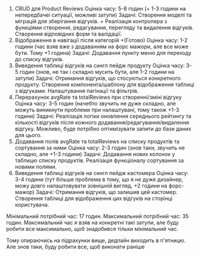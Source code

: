1. CRUD для Product Reviews
Оцінка часу: 5-8 годин (+ 1-3 години на непередбачеі ситуації, можливі затупи)
Задачі:
Створення моделі та міграцій для зберігання відгуків. +
Реалізація контролера з функціями створення, редагування, перегляду та видалення відгуків.
Створення відповідних форм та валідації.
2. Відображення в навігації після категорій  +(Готово)
Оцінка часу: 1-2 години (час взяв вже з додаванням на форс мажори, але все може бути. Тому +1 година)
Задачі:
Додавання пункту меню для переходу до списку відгуків.
3. Виведення таблиці відгуків на сингл пейдж продукту
Оцінка часу: 3-5 годин (знов, не так і складно мусить бути, але 1-2 години на затупи)
Задачі:
Отримання відгуків, що стосуються конкретного продукту.
Створення компонента/шаблону для відображення таблиці з відгуками.
Налаштування пагінації та фільтрів.
4. Перерахунок avgRate та totalReviews при створенні/зміні відгуку
Оцінка часу: 3-5 годин (начебто звучить не дуже складно, але можуть виникнути проблеми при налаштувані, тому також +1-3 години)
Задачі:
Реалізація логіки оновлення середнього рейтингу та кількості відгуків після кожного додавання/редагування/видалення відгуку.
Можливо, буде потрібно оптимізувати запити до бази даних для цього.
5. Додавання полів avgRate та totalReviews на списку продуктів та сортування за ними
Оцінка часу: 2-3 годин (знов таки, звучить не складно, але +1-3 години)
Задачі:
Додавання нових колонок у таблицю списку продуктів.
Реалізація функціоналу сортування за новими полями.
6. Виведення таблиці відгуків на сингл пейдж кастомера
Оцінка часу: 3-4 години (тут більше проблема в тому, що я не дуже дизайнер, можу довго налаштовувати зовнішній вигляд, +2 години на форс-мажор)
Задачі:
Отримання відгуків, що залишив цей кастомер.
Створення таблиці для відображення цих відгуків на сторінці користувача.

Мінімальний потрібний час: 17 годин.
Максимальний потрібний час:  35 годин.
Максимальний час я взяв на конкретні такі затупи, але буду робити все максимально, щоб знадобився тільки мінімальний час.

Тому опираючись на підрахунки вище, дедлайн виходить в п'ятницю. Але знов таки, буду робити все, щоб виконати раніше
